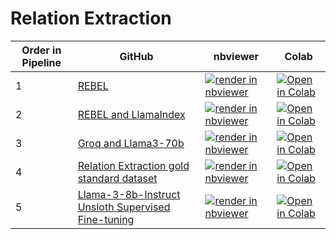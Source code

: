 # Relation Extraction

| Order in Pipeline | GitHub | nbviewer | Colab |
|-----------|---------|--------|----------|
| 1      | [REBEL](https://github.com/alisonmitchell/Biomedical-Knowledge-Graph/blob/main/05_Relation_Extraction/REBEL.ipynb)               | [![render in nbviewer](https://raw.githubusercontent.com/jupyter/design/master/logos/Badges/nbviewer_badge.svg)](https://nbviewer.jupyter.org/github/alisonmitchell/Biomedical-Knowledge-Graph/blob/main/05_Relation_Extraction/REBEL.ipynb) | [![Open in Colab](https://colab.research.google.com/assets/colab-badge.svg)](https://colab.research.google.com/github/alisonmitchell/Biomedical-Knowledge-Graph/blob/main/05_Relation_Extraction/REBEL.ipynb) |
| 2      | [REBEL and LlamaIndex](https://github.com/alisonmitchell/Biomedical-Knowledge-Graph/blob/main/05_Relation_Extraction/REBEL_LlamaIndex.ipynb)               | [![render in nbviewer](https://raw.githubusercontent.com/jupyter/design/master/logos/Badges/nbviewer_badge.svg)](https://nbviewer.jupyter.org/github/alisonmitchell/Biomedical-Knowledge-Graph/blob/main/05_Relation_Extraction/REBEL_LlamaIndex.ipynb) | [![Open in Colab](https://colab.research.google.com/assets/colab-badge.svg)](https://colab.research.google.com/github/alisonmitchell/Biomedical-Knowledge-Graph/blob/main/05_Relation_Extraction/REBEL_LlamaIndex.ipynb) |
| 3 | [Groq and Llama3-70b](https://github.com/alisonmitchell/Biomedical-Knowledge-Graph/blob/main/05_Relation_Extraction/Groq_Llama3.ipynb)               | [![render in nbviewer](https://raw.githubusercontent.com/jupyter/design/master/logos/Badges/nbviewer_badge.svg)](https://nbviewer.jupyter.org/github/alisonmitchell/Biomedical-Knowledge-Graph/blob/main/05_Relation_Extraction/Groq_Llama3.ipynb) | [![Open in Colab](https://colab.research.google.com/assets/colab-badge.svg)](https://colab.research.google.com/github/alisonmitchell/Biomedical-Knowledge-Graph/blob/main/05_Relation_Extraction/Groq_Llama3.ipynb) |
| 4      | [Relation Extraction gold standard dataset](https://github.com/alisonmitchell/Biomedical-Knowledge-Graph/blob/main/05_Relation_Extraction/Gold_standard_dataset.ipynb)               | [![render in nbviewer](https://raw.githubusercontent.com/jupyter/design/master/logos/Badges/nbviewer_badge.svg)](https://nbviewer.jupyter.org/github/alisonmitchell/Biomedical-Knowledge-Graph/blob/main/05_Relation_Extraction/Gold_standard_dataset.ipynb) | [![Open in Colab](https://colab.research.google.com/assets/colab-badge.svg)](https://colab.research.google.com/github/alisonmitchell/Biomedical-Knowledge-Graph/blob/main/05_Relation_Extraction/Gold_standard_dataset.ipynb) |
| 5      | [Llama-3-8b-Instruct Unsloth Supervised Fine-tuning](https://github.com/alisonmitchell/Biomedical-Knowledge-Graph/blob/main/05_Relation_Extraction/Llama3_8b_Instruct_Unsloth_SFT.ipynb)               | [![render in nbviewer](https://raw.githubusercontent.com/jupyter/design/master/logos/Badges/nbviewer_badge.svg)](https://nbviewer.jupyter.org/github/alisonmitchell/Biomedical-Knowledge-Graph/blob/main/05_Relation_Extraction/Llama3_8b_Instruct_Unsloth_SFT.ipynb) | [![Open in Colab](https://colab.research.google.com/assets/colab-badge.svg)](https://colab.research.google.com/github/alisonmitchell/Biomedical-Knowledge-Graph/blob/main/05_Relation_Extraction/Llama3_8b_Instruct_Unsloth_SFT.ipynb) |

